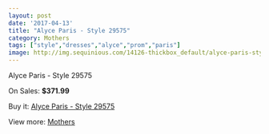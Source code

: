 ```yaml
---
layout: post
date: '2017-04-13'
title: "Alyce Paris - Style 29575"
category: Mothers
tags: ["style","dresses","alyce","prom","paris"]
image: http://img.sequinious.com/14126-thickbox_default/alyce-paris-style-29575.jpg
---
```

Alyce Paris - Style 29575

On Sales: **$371.99**
<a href="https://www.sequinious.com/mothers/6659-alyce-paris-style-29575.html"><amp-img layout="responsive" width="600" height="600" src="//img.sequinious.com/14126-thickbox_default/alyce-paris-style-29575.jpg" alt="Alyce Paris - Style 29575 0" /></a>
<a href="https://www.sequinious.com/mothers/6659-alyce-paris-style-29575.html"><amp-img layout="responsive" width="600" height="600" src="//img.sequinious.com/14127-thickbox_default/alyce-paris-style-29575.jpg" alt="Alyce Paris - Style 29575 1" /></a>

Buy it: [Alyce Paris - Style 29575](https://www.sequinious.com/mothers/6659-alyce-paris-style-29575.html "Alyce Paris - Style 29575")

View more: [Mothers](https://www.sequinious.com/6-mothers "Mothers")